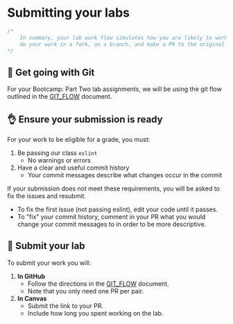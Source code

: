 # Submitting your labs

```js
/*
    In summary, your lab work flow simulates how you are likely to work out in the wild:
    do your work in a fork, on a branch, and make a PR to the original work when you're done. 
*/
```

## 💪 Get going with Git
For your Bootcamp: Part Two lab assignments, we will be using the git flow outlined in the [GIT_FLOW](GIT_FLOW.md) document.


## 👌 Ensure your submission is ready
For your work to be eligible for a grade, you must:
1. Be passing our class `eslint`
    - No warnings or errors
1. Have a clear and useful commit history
    - Your commit messages describe what changes occur in the commit

If your submission does not meet these requirements, you will be asked to fix the issues and resubmit.
- To fix the first issue (not passing eslint), edit your code until it passes.
- To "fix" your commit history, comment in your PR what you would change your commit messages to in order to be more descriptive.


## 🙌 Submit your lab
To submit your work you will:
1. **In GitHub**
    - Follow the directions in the [GIT_FLOW](GIT_FLOW.md#Submit) document.
    - Note that you only need one PR per pair.
1. **In Canvas**
    - Submit the link to your PR.
    - Include how long you spent working on the lab.